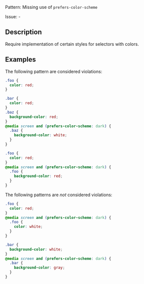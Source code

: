 Pattern: Missing use of `prefers-color-scheme`

Issue: -

## Description

Require implementation of certain styles for selectors with colors.

## Examples

The following pattern are considered violations:

```css
.foo {
  color: red;
}
```

```css
.bar {
  color: red;
}
.baz {
  background-color: red;
}
@media screen and (prefers-color-scheme: dark) {
  .baz {
    background-color: white;
  }
}
```

```css
.foo {
  color: red;
}
@media screen and (prefers-color-scheme: dark) {
  .foo {
    background-color: red;
  }
}
```

The following patterns are _not_ considered violations:

```css
.foo {
  color: red;
}
@media screen and (prefers-color-scheme: dark) {
  .foo {
    color: white;
  }
}
```

```css
.bar {
  background-color: white;
}
@media screen and (prefers-color-scheme: dark) {
  .bar {
    background-color: gray;
  }
}
```
